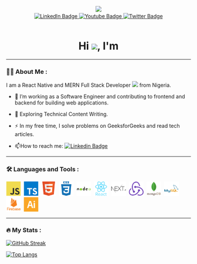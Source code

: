 

<div id="header" align="center">
  <img src="https://media.giphy.com/media/M9gbBd9nbDrOTu1Mqx/giphy.gif" width="100"/>

<div id="badges">
  <a href="https://www.linkedin.com/in/olajide-zaccheaus-431490236/">
    <img src="https://img.shields.io/badge/LinkedIn-blue?style=for-the-badge&logo=linkedin&logoColor=white" alt="LinkedIn Badge"/>
  </a>
  <a href="your-youtube-URL">
    <img src="https://img.shields.io/badge/YouTube-red?style=for-the-badge&logo=youtube&logoColor=white" alt="Youtube Badge"/>
  </a>
  <a href="your-twitter-URL">
    <img src="https://img.shields.io/badge/Twitter-blue?style=for-the-badge&logo=twitter&logoColor=white" alt="Twitter Badge"/>
  </a>
</div>

<img src="https://komarev.com/ghpvc/?username=your-github-username&style=flat-square&color=blue" alt=""/>


<h1>
  Hi
  <img src="https://media.giphy.com/media/hvRJCLFzcasrR4ia7z/giphy.gif" width="30px"/>,
  I'm <Olacodes/>
</h1>
    </div>

<!-- <div align="center">
  <img src="https://media.giphy.com/media/dWesBcTLavkZuG35MI/giphy.gif" width="600" height="300"/>
</div> -->
---
  ### :woman_technologist: About Me :
  I am a React Native and MERN Full Stack Developer <img src="https://media.giphy.com/media/WUlplcMpOCEmTGBtBW/giphy.gif" width="30"> from Nigeria.
  - :telescope: I’m working as a Software Engineer and contributing to frontend and backend for building web applications.

- :seedling: Exploring Technical Content Writing.

- :zap: In my free time, I solve problems on GeeksforGeeks and read tech articles.

- :mailbox:How to reach me: [![Linkedin Badge](https://img.shields.io/badge/-olacodes-blue?style=flat&logo=Linkedin&logoColor=white)](https://www.linkedin.com/in/olajide-zaccheaus-431490236/)

---
### :hammer_and_wrench: Languages and Tools :
<div>
  <img src="https://github.com/devicons/devicon/blob/master/icons/javascript/javascript-original.svg" title="JavaScript" alt="JavaScript" width="40" height="40"/>&nbsp;
  <img src="https://raw.githubusercontent.com/devicons/devicon/master/icons/typescript/typescript-original.svg" alt="typescript" width="40" height="40"/>&nbsp; 
    <img src="https://github.com/devicons/devicon/blob/master/icons/html5/html5-original.svg" title="HTML5" alt="HTML" width="40" height="40"/>&nbsp;
        <img src="https://github.com/devicons/devicon/blob/master/icons/css3/css3-plain-wordmark.svg"  title="CSS3" alt="CSS" width="40" height="40"/>&nbsp;  
  <img src="https://github.com/devicons/devicon/blob/master/icons/nodejs/nodejs-original-wordmark.svg" title="NodeJS" alt="NodeJS" width="40" height="40"/>&nbsp;
  <img src="https://github.com/devicons/devicon/blob/master/icons/react/react-original-wordmark.svg" title="React" alt="React" width="40" height="40"/>&nbsp;
      <img src="https://github.com/devicons/devicon/blob/master/icons/nextjs/nextjs-original-wordmark.svg" title="NextJS"  alt="MySQL" width="40" height="40"/>&nbsp;
    <img src="https://github.com/devicons/devicon/blob/master/icons/redux/redux-original.svg" title="Redux" alt="Redux " width="40" height="40"/>&nbsp;
        <img src="https://github.com/devicons/devicon/blob/master/icons/mongodb/mongodb-original-wordmark.svg" title="MongoDB" alt="React" width="40" height="40"/>&nbsp;
    <img src="https://github.com/devicons/devicon/blob/master/icons/mysql/mysql-original-wordmark.svg" title="MySQL"  alt="MySQL" width="40" height="40"/>&nbsp;
      <img src="https://github.com/devicons/devicon/blob/master/icons/firebase/firebase-plain-wordmark.svg" title="Firebase" alt="Firebase" width="40" height="40"/>&nbsp;
      <img src="https://github.com/devicons/devicon/blob/master/icons/illustrator/illustrator-plain.svg" title="Firebase" alt="Firebase" width="40" height="40"/>
</div>

---

### :fire: My Stats :
[![GitHub Streak](http://github-readme-streak-stats.herokuapp.com?user=olacodesla&theme=dark&background=000000)](https://git.io/streak-stats)

[![Top Langs](https://github-readme-stats.vercel.app/api/top-langs/?username=olacodesla&layout=compact&theme=vision-friendly-dark)](https://github.com/anuraghazra/github-readme-stats)

